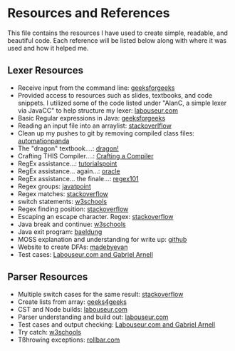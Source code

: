 # Resources and References
This file contains the resources I have used to create simple, readable, and beautiful code. 
Each reference will be listed below along with where it was used and how it helped me.

## Lexer Resources
- Receive input from the command line: [geeksforgeeks](https://www.geeksforgeeks.org/command-line-arguments-in-java/)
- Provided access to resources such as slides, textbooks, and code snippets. I utilized some of the code listed under "AlanC, a simple lexer via JavaCC" to help structure my lexer: [labouseur.com](https://www.labouseur.com/courses/compilers/)
- Basic Regular expressions in Java: [geeksforgeeks](https://www.w3schools.com/java/java_regex.asp)
- Reading an input file into an arraylist: [stackoverlflow](https://stackoverflow.com/questions/5343689/java-reading-a-file-into-an-arraylist)
- Clean up my pushes to git by removing compiled class files: [automationpanda](https://automationpanda.com/2018/09/19/ignoring-files-with-git/#:~:text=Use%20the%20asterisk%20(%E2%80%9C*%E2%80%9D,class%E2%80%9D%20extension.))
- The "dragon" textbook....: [dragon!](https://www.amazon.com/Compilers-Principles-Techniques-Tools-Edition/dp/0321486811)
- Crafting THIS Compiler....: [Crafting a Compiler](https://www.amazon.com/Crafting-Compiler-Charles-N-Fischer/dp/0136067050)
- RegEx assistance...: [tutorialspoint](https://www.tutorialspoint.com/java/java_regular_expressions.htm)
- RegEx assistance... again...: [oracle](https://docs.oracle.com/javase/7/docs/api/java/util/regex/Pattern.html)
- RegEx assistance... the finale...: [regex101](https://regex101.com/)
- Regex groups: [javatpoint](https://www.javatpoint.com/post/java-matcher-group-method)
- Regex matches: [stackoverflow](https://stackoverflow.com/questions/21395110how-to-check-a-string-in-java-equals-to-a-regex-pattern)
- switch statements: [w3schools](https://www.w3schools.com/java/java_switch.asp)
- Regex finding position: [stackoverflow](https://stackoverflow.com/questions/8938498/get-the-index-of-a-pattern-in-a-string-using-regex)
- Escaping an escape character. Regex: [stackoverflow](https://stackoverflow.com/questions/9113328/java-regular-expression-need-to-escape-backslash-in-regex#:~:text=In%20short%2C%20you%20always%20need,as%20the%20escaped%20backslash%20character.)
- Java break and continue: [w3schools](https://www.w3schools.com/java/java_break.asp)
- Java exit program: [baeldung](https://www.baeldung.com/java-stop-running-code#:~:text=a%20flag%20variable.-,System.,an%20exit%20status%20of%200.&text=We%20terminate%20the%20program%20using%20System.)
- MOSS explanation and understanding for write up: [github](https://yangdanny97.github.io/blog/2019/05/03/MOSS)
- Website to create DFAs: [madebyevan](https://madebyevan.com/fsm/)
- Test cases: [Labouseur.com and Gabriel Arnell](https://www.labouseur.com/courses/compilers/compilers/arnell/dist/index.html)

## Parser Resources

- Multiple switch cases for the same result: [stackoverflow](https://stackoverflow.com/questions/5086322/java-switch-statement-multiple-cases)
- Create lists from array: [geeks4geeks](https://www.geeksforgeeks.org/arrays-aslist-method-in-java-with-examples/)
- CST and Node builds: [labouseur.com](https://www.labouseur.com/projects/jsTreeDemo/treeDemo.js)
- Parser understanding and build out:  [labouseur.com](https://www.labouseur.com/courses/compilers/parse.pdf)
- Test cases and output checking: [Labouseur.com and Gabriel Arnell](https://www.labouseur.com/courses/compilers/compilers/arnell/dist/index.html)
- Try catch: [w3schools](https://www.w3schools.com/java/java_try_catch.asp)
- Tßhrowing exceptions: [rollbar.com](https://rollbar.com/guides/java/how-to-throw-exceptions-in-java/)